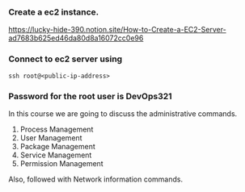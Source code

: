 
### Create a ec2 instance.

https://lucky-hide-390.notion.site/How-to-Create-a-EC2-Server-ad7683b625ed46da80d8a16072cc0e96

### Connect to ec2 server using 

```
ssh root@<public-ip-address>
```

### Password for the root user is DevOps321



In this course we are going to discuss the administrative commands.

  1. Process Management 
  2. User Management 
  3. Package Management 
  4. Service Management 
  5. Permission Management

Also, followed with Network information commands.


